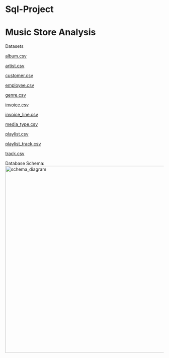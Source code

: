 # Sql-Project
# Music Store Analysis #

Datasets

[album.csv](https://github.com/chirag481/Sql-Project/files/12404515/album.csv)

[artist.csv](https://github.com/chirag481/Sql-Project/files/12404517/artist.csv)

[customer.csv](https://github.com/chirag481/Sql-Project/files/12404518/customer.csv)

[employee.csv](https://github.com/chirag481/Sql-Project/files/12404519/employee.csv)

[genre.csv](https://github.com/chirag481/Sql-Project/files/12404520/genre.csv)

[invoice.csv](https://github.com/chirag481/Sql-Project/files/12404521/invoice.csv)

[invoice_line.csv](https://github.com/chirag481/Sql-Project/files/12404526/invoice_line.csv)

[media_type.csv](https://github.com/chirag481/Sql-Project/files/12404527/media_type.csv)

[playlist.csv](https://github.com/chirag481/Sql-Project/files/12404528/playlist.csv)

[playlist_track.csv](https://github.com/chirag481/Sql-Project/files/12404539/playlist_track.csv)

[track.csv](https://github.com/chirag481/Sql-Project/files/12404540/track.csv)

Database Schema:
<img width="594" alt="schema_diagram" src="https://github.com/chirag481/Sql-Project/assets/127722948/5bdf0de2-c16e-479a-83a3-12dc299a2078">
